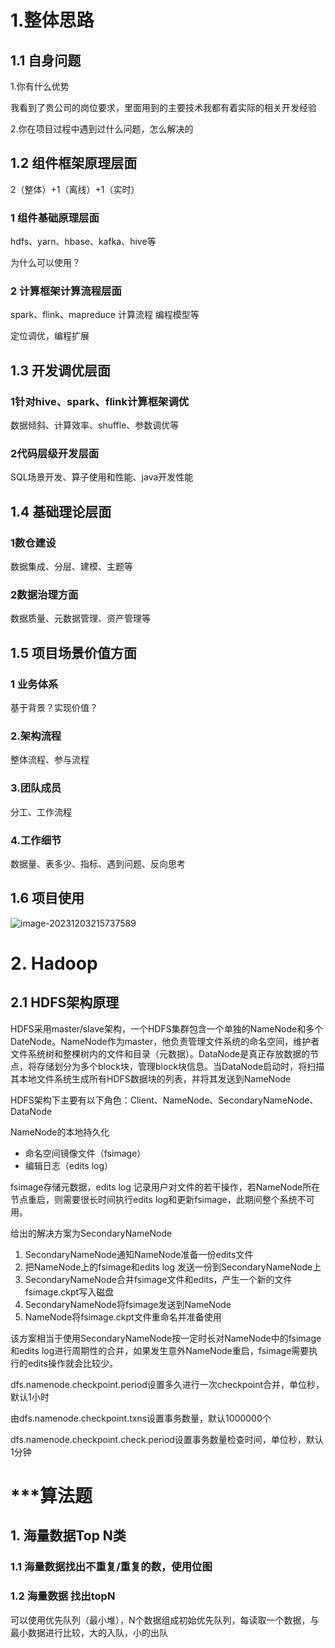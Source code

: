 # 1.整体思路

## 1.1 自身问题

1.你有什么优势

我看到了贵公司的岗位要求，里面用到的主要技术我都有着实际的相关开发经验

2.你在项目过程中遇到过什么问题，怎么解决的

## 1.2 组件框架原理层面

2（整体）+1（离线）+1（实时）

### 1 组件基础原理层面

hdfs、yarn、hbase、kafka、hive等

为什么可以使用？

### 2 计算框架计算流程层面

spark、flink、mapreduce 计算流程 编程模型等

定位调优，编程扩展

## 1.3 开发调优层面

### 1针对hive、spark、flink计算框架调优

数据倾斜、计算效率、shuffle、参数调优等

### 2代码层级开发层面

SQL场景开发、算子使用和性能、java开发性能

## 1.4 基础理论层面

### 1数仓建设

数据集成、分层、建模、主题等

### 2数据治理方面

数据质量、元数据管理、资产管理等

## 1.5 项目场景价值方面

### 1 业务体系

基于背景？实现价值？

### 2.架构流程

整体流程、参与流程

### 3.团队成员

分工、工作流程

### 4.工作细节

数据量、表多少、指标、遇到问题、反向思考

## 1.6 项目使用

![image-20231203215737589](C:\Users\90809\AppData\Roaming\Typora\typora-user-images\image-20231203215737589.png) 

# 2. Hadoop

## 2.1 HDFS架构原理

HDFS采用master/slave架构，一个HDFS集群包含一个单独的NameNode和多个DateNode。NameNode作为master，他负责管理文件系统的命名空间，维护者文件系统树和整棵树内的文件和目录（元数据）。DataNode是真正存放数据的节点，将存储划分为多个block块，管理block块信息。当DataNode启动时，将扫描其本地文件系统生成所有HDFS数据块的列表，并将其发送到NameNode

HDFS架构下主要有以下角色：Client、NameNode、SecondaryNameNode、DataNode

NameNode的本地持久化

- 命名空间镜像文件（fsimage）
- 编辑日志（edits log）

fsimage存储元数据，edits log 记录用户对文件的若干操作，若NameNode所在节点重启，则需要很长时间执行edits log和更新fsimage，此期间整个系统不可用。

给出的解决方案为SecondaryNameNode

1. SecondaryNameNode通知NameNode准备一份edits文件
2. 把NameNode上的fsimage和edits log 发送一份到SecondaryNameNode上
3. SecondaryNameNode合并fsimage文件和edits，产生一个新的文件fsimage.ckpt写入磁盘
4. SecondaryNameNode将fsimage发送到NameNode
5. NameNode将fsimage.ckpt文件重命名并准备使用

该方案相当于使用SecondaryNameNode按一定时长对NameNode中的fsimage和edits log进行周期性的合并，如果发生意外NameNode重启，fsimage需要执行的edits操作就会比较少。

dfs.namenode.checkpoint.period设置多久进行一次checkpoint合并，单位秒，默认1小时

由dfs.namenode.checkpoint.txns设置事务数量，默认1000000个

dfs.namenode.checkpoint.check.period设置事务数量检查时间，单位秒，默认1分钟

# ***算法题

## 1. 海量数据Top N类

### 1.1  海量数据找出不重复/重复的数，使用位图

### 1.2 海量数据 找出topN

可以使用优先队列（最小堆），N个数据组成初始优先队列，每读取一个数据，与最小数据进行比较，大的入队，小的出队
